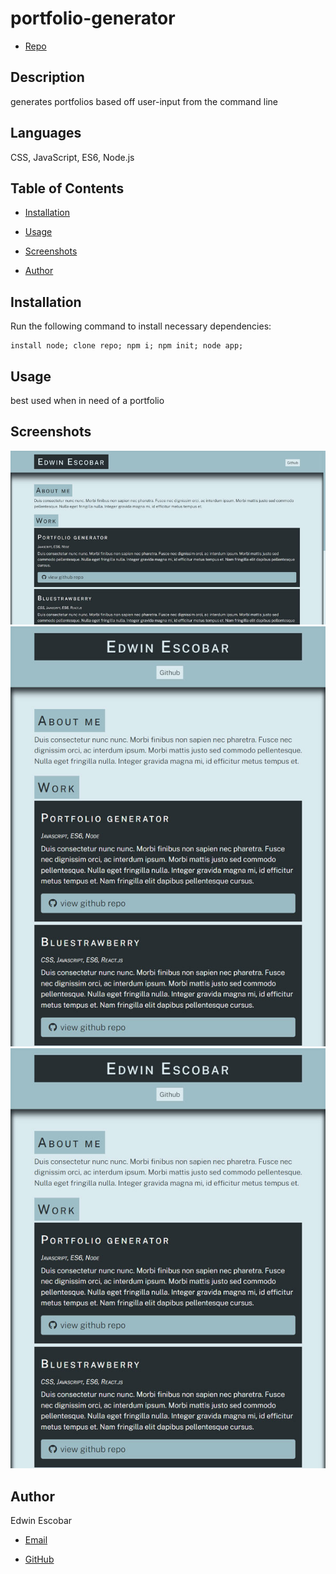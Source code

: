 
# portfolio-generator

  * [Repo](https://github.com/escowin/portfolio-generator)

  
## Description

  generates portfolios based off user-input from the command line

## Languages

  CSS, JavaScript, ES6, Node.js

## Table of Contents

  * [Installation](#installation)

  * [Usage](#usage)
  
  * [Screenshots](#screenshots)

  * [Author](#author)

## Installation

  Run the following command to install necessary dependencies:

  ```
  install node; clone repo; npm i; npm init; node app;
  ```

## Usage

  best used when in need of a portfolio


## Screenshots

![desktop](./src/images/screenshot-desktop.jpg)
![tablet](./src/images/screenshot-tablet.jpg)
![mobile](./src/images/screenshot-tablet.jpg)

## Author

  Edwin Escobar

  * [Email](mailto:edwin@escowinart.com)

  * [GitHub](https://github.com/escowin)
